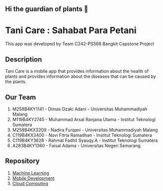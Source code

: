 ## Hi the guardian of plants 🍃

# Tani Care : Sahabat Para Petani

This app was developed by Team C242-PS568 Bangkit Capstone Project

## Description

Tani Care is a mobile app that provides information about the health of plants and provides information about the diseases that can be caused by the plants.


## Our Team

1. M258B4KY1141 - Dimas Dzaki Adani - Universitas Muhammadiyah Malang
2. M119B4KY2745 - Muhammad Arsal Ranjana Utama - Institut Teknologi Sumatera
3. M258B4KX3209 - Nadira Furqani - Universitas Muhammadiyah Malang
4. C119B4KX3400 - Novi Fitria Ramadhan - Institut Teknologi Sumatera
5. C119B4KY3628 - Rahmat Fadhil Syauqy.A - Institut Teknologi Sumatera
6. A283B4KY1360 - Faisal Adama - Universitas Negeri Semarang

## Repository

1. [Machine Learning]()
2. [Mobile Development]()
3. [Cloud Computing](https://github.com/TaniCare/cloud-computing)
